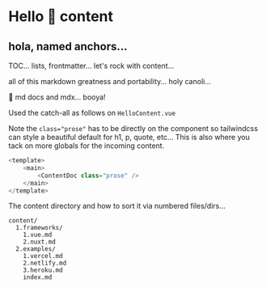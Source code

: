 # Hello 📘 content

## hola, named anchors... 

TOC... lists, frontmatter... let's rock with content...


all of this markdown greatness and portability... holy canoli...

📄 md docs and mdx... booya!

Used the catch-all as follows on `HelloContent.vue`

Note the `class="prose"` has to be directly on the component so tailwindcss can style a beautiful default for h1, p, quote, etc... This is also where you tack on more globals for the incoming content.

```javascript
<template>
    <main>
        <ContentDoc class="prose" />
    </main>
</template>

```

The content directory and how to sort it via numbered files/dirs...

```
content/
  1.frameworks/
    1.vue.md
    2.nuxt.md
  2.examples/
    1.vercel.md
    2.netlify.md
    3.heroku.md
    index.md
```
